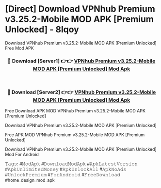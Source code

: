 # [Direct] Download VPNhub Premium v3.25.2-Mobile MOD APK [Premium Unlocked] - 8lqoy
Download VPNhub Premium v3.25.2-Mobile MOD APK [Premium Unlocked] Free Mod APK

<div align="center">
<h3>🔴 Download [Server1] 👉👉 <a href="https://apk-comot.site?title=VPNhub_Premium_v3.25.2-Mobile_MOD_APK_[Premium_Unlocked]">VPNhub Premium v3.25.2-Mobile MOD APK [Premium Unlocked] Mod Apk</a></h3><br>

<h3>🔴 Download [Server2] 👉👉 <a href="https://apk-comot.site?title=VPNhub_Premium_v3.25.2-Mobile_MOD_APK_[Premium_Unlocked]">VPNhub Premium v3.25.2-Mobile MOD APK [Premium Unlocked] Mod Apk</a></h3>
</div>


Free Download APK MOD VPNhub Premium v3.25.2-Mobile MOD APK [Premium Unlocked]

Download VPNhub Premium v3.25.2-Mobile MOD APK [Premium Unlocked] 

Free APK MOD VPNhub Premium v3.25.2-Mobile MOD APK [Premium Unlocked] 

Download VPNhub Premium v3.25.2-Mobile MOD APK [Premium Unlocked] Mod For Android

𝚃𝚊𝚐𝚜: #𝙼𝚘𝚍𝙰𝚙𝚔 #𝙳𝚘𝚠𝚗𝚕𝚘𝚊𝚍𝙼𝚘𝚍𝙰𝚙𝚔 #𝙰𝚙𝚔𝙻𝚊𝚝𝚎𝚜𝚝𝚅𝚎𝚛𝚜𝚒𝚘𝚗 #𝙰𝚙𝚔𝚄𝚗𝚕𝚒𝚖𝚒𝚝𝚎𝚍𝙼𝚘𝚗𝚎𝚢 #𝙰𝚙𝚔𝚄𝚗𝚕𝚘𝚌𝚔𝙰𝚕𝚕 #𝙰𝚙𝚔𝙽𝚘𝙰𝚍𝚜 #𝚄𝚗𝚕𝚘𝚌𝚔𝙿𝚛𝚎𝚖𝚒𝚞𝚖 #𝙵𝚘𝚛𝙰𝚗𝚍𝚛𝚘𝚒𝚍 #𝙵𝚛𝚎𝚎𝙳𝚘𝚠𝚗𝚕𝚘𝚊𝚍 #home_design_mod_apk
